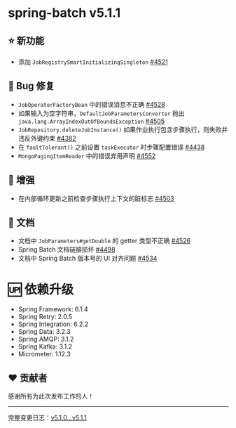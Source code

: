 # spring-batch v5.1.1

## ⭐ 新功能

- 添加 `JobRegistrySmartInitializingSingleton` [#4521](https://github.com/spring-projects/spring-batch/pull/4521)

## 🐞 Bug 修复

- `JobOperatorFactoryBean` 中的错误消息不正确 [#4528](https://github.com/spring-projects/spring-batch/pull/4528)
- 如果输入为空字符串，`DefaultJobParametersConverter` 抛出 `java.lang.ArrayIndexOutOfBoundsException` [#4505](https://github.com/spring-projects/spring-batch/issues/4505)
- `JobRepository.deleteJobInstance()` 如果作业执行包含步骤执行，则失败并违反外键约束 [#4382](https://github.com/spring-projects/spring-batch/issues/4382)
- 在 `faultTolerant()` 之前设置 `taskExecutor` 时步骤配置错误 [#4438](https://github.com/spring-projects/spring-batch/issues/4438)
- `MongoPagingItemReader` 中的错误弃用声明 [#4552](https://github.com/spring-projects/spring-batch/issues/4552)

## 🚀 增强

- 在内部循环更新之前检查步骤执行上下文的脏标志 [#4503](https://github.com/spring-projects/spring-batch/pull/4503)

## 📔 文档

- 文档中 `JobParameters#getDouble` 的 getter 类型不正确 [#4526](https://github.com/spring-projects/spring-batch/issues/4526)
- Spring Batch 文档链接损坏 [#4498](https://github.com/spring-projects/spring-batch/issues/4498)
- 文档中 Spring Batch 版本号的 UI 对齐问题 [#4534](https://github.com/spring-projects/spring-batch/issues/4534)

# 🆙 依赖升级

- Spring Framework: 6.1.4
- Spring Retry: 2.0.5
- Spring Integration: 6.2.2
- Spring Data: 3.2.3
- Spring AMQP: 3.1.2
- Spring Kafka: 3.1.2
- Micrometer: 1.12.3

## ❤️ 贡献者

感谢所有为此次发布工作的人！

---

完整变更日志：[v5.1.0...v5.1.1](https://github.com/spring-projects/spring-batch/compare/v5.1.0...v5.1.1)
```